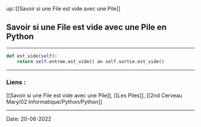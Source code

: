 

up::[[Savoir si une File est vide avec une Pile]]

## Savoir si une File est vide avec une Pile en Python

---

```python
def est_vide(self):
	return self.entree.est_vide() an self.sortie.est_vide()
```


---
### Liens :

[[Savoir si une File est vide avec une Pile]], [[Les Piles]], [[2nd Cerveau Mary/02 Informatique/Python/Python]]

---

Date: 20-06-2022
